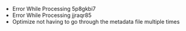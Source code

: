 - Error While Processing 5p8gkbi7
- Error While Processing jjraqr85
- Optimize not having to go through the metadata file multiple times 